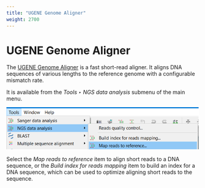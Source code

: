 ```yaml
---
title: "UGENE Genome Aligner"
weight: 2700
---
```


# UGENE Genome Aligner

The [UGENE Genome Aligner](http://ugene.unipro.ru/benchmarks/UGENE_Genome_Aligner_SPO_2011.pdf) is a fast short-read aligner. It aligns DNA sequences of various lengths to the reference genome with a configurable mismatch rate.

It is available from the _Tools ‣ NGS data analysis_ submenu of the main menu.

![](/images/65930888/82608135.png)

Select the _Map reads to reference_ item to align short reads to a DNA sequence, or the _Build index for reads mapping_ item to build an index for a DNA sequence, which can be used to optimize aligning short reads to the sequence.